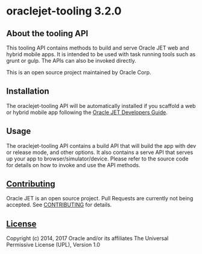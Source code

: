 # oraclejet-tooling 3.2.0

## About the tooling API
This tooling API contains methods to build and serve Oracle JET web and hybrid mobile apps. It is intended to be used with task running tools such as grunt or gulp. The APIs can also be invoked directly. 

This is an open source project maintained by Oracle Corp.

## Installation
The oraclejet-tooling API will be automatically installed if you scaffold a web or hybrid mobile app following the [Oracle JET Developers Guide](http://docs.oracle.com/middleware/jet320/jet/).

## Usage
The oraclejet-tooling API contains a build API that will build the app with dev or release mode, and other options. It also contains a serve API that serves up your app to browser/simulator/device. Please refer to the source code for details on how to invoke and use the API methods. 

## [Contributing](https://github.com/oracle/oraclejet-tooling/tree/master/CONTRIBUTING.md)
Oracle JET is an open source project.  Pull Requests are currently not being accepted. See 
[CONTRIBUTING](https://github.com/oracle/oraclejet-tooling/tree/master/CONTRIBUTING.md)
for details.

## [License](https://github.com/oracle/oraclejet-tooling/tree/master/LICENSE.md)
Copyright (c) 2014, 2017 Oracle and/or its affiliates
The Universal Permissive License (UPL), Version 1.0